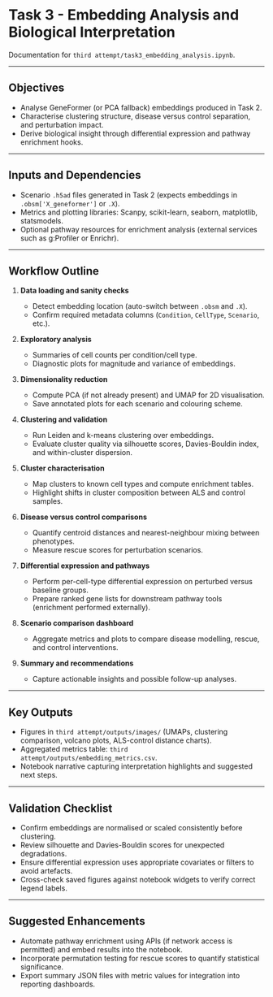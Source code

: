 # Task 3 - Embedding Analysis and Biological Interpretation

Documentation for `third attempt/task3_embedding_analysis.ipynb`.

---

## Objectives

- Analyse GeneFormer (or PCA fallback) embeddings produced in Task 2.
- Characterise clustering structure, disease versus control separation, and perturbation impact.
- Derive biological insight through differential expression and pathway enrichment hooks.

---

## Inputs and Dependencies

- Scenario `.h5ad` files generated in Task 2 (expects embeddings in `.obsm['X_geneformer']` or `.X`).
- Metrics and plotting libraries: Scanpy, scikit-learn, seaborn, matplotlib, statsmodels.
- Optional pathway resources for enrichment analysis (external services such as g:Profiler or Enrichr).

---

## Workflow Outline

1. **Data loading and sanity checks**  
   - Detect embedding location (auto-switch between `.obsm` and `.X`).  
   - Confirm required metadata columns (`Condition`, `CellType`, `Scenario`, etc.).

2. **Exploratory analysis**  
   - Summaries of cell counts per condition/cell type.  
   - Diagnostic plots for magnitude and variance of embeddings.

3. **Dimensionality reduction**  
   - Compute PCA (if not already present) and UMAP for 2D visualisation.  
   - Save annotated plots for each scenario and colouring scheme.

4. **Clustering and validation**  
   - Run Leiden and k-means clustering over embeddings.  
   - Evaluate cluster quality via silhouette scores, Davies-Bouldin index, and within-cluster dispersion.

5. **Cluster characterisation**  
   - Map clusters to known cell types and compute enrichment tables.  
   - Highlight shifts in cluster composition between ALS and control samples.

6. **Disease versus control comparisons**  
   - Quantify centroid distances and nearest-neighbour mixing between phenotypes.  
   - Measure rescue scores for perturbation scenarios.

7. **Differential expression and pathways**  
   - Perform per-cell-type differential expression on perturbed versus baseline groups.  
   - Prepare ranked gene lists for downstream pathway tools (enrichment performed externally).

8. **Scenario comparison dashboard**  
   - Aggregate metrics and plots to compare disease modelling, rescue, and control interventions.

9. **Summary and recommendations**  
   - Capture actionable insights and possible follow-up analyses.

---

## Key Outputs

- Figures in `third attempt/outputs/images/` (UMAPs, clustering comparison, volcano plots, ALS-control distance charts).
- Aggregated metrics table: `third attempt/outputs/embedding_metrics.csv`.
- Notebook narrative capturing interpretation highlights and suggested next steps.

---

## Validation Checklist

- Confirm embeddings are normalised or scaled consistently before clustering.  
- Review silhouette and Davies-Bouldin scores for unexpected degradations.  
- Ensure differential expression uses appropriate covariates or filters to avoid artefacts.  
- Cross-check saved figures against notebook widgets to verify correct legend labels.

---

## Suggested Enhancements

- Automate pathway enrichment using APIs (if network access is permitted) and embed results into the notebook.  
- Incorporate permutation testing for rescue scores to quantify statistical significance.  
- Export summary JSON files with metric values for integration into reporting dashboards.
